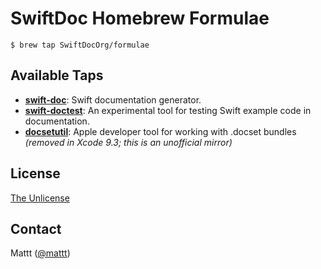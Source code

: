 # SwiftDoc Homebrew Formulae

```terminal
$ brew tap SwiftDocOrg/formulae
```

## Available Taps

- **[swift-doc][swift-doc]**:
  Swift documentation generator.
- **[swift-doctest][doctest]**:
  An experimental tool for testing Swift example code in documentation.
- **[docsetutil][docsetutil]**:
  Apple developer tool for working with .docset bundles
  _(removed in Xcode 9.3; this is an unofficial mirror)_

## License

[The Unlicense](http://unlicense.org)

## Contact

Mattt ([@mattt](https://twitter.com/mattt))

[swift-doc]: https://github.com/SwiftDocOrg/swift-doc
[doctest]: https://github.com/SwiftDocOrg/DocTest
[docsetutil]: https://github.com/SwiftDocOrg/docsetutil
